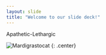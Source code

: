 ```yaml
---
layout: slide
title: "Welcome to our slide deck!"
---
```


Apathetic-Lethargic

![Mardigrastocat](https://octodex.github.com/images/Mardigrastocat.png)
{: .center}

